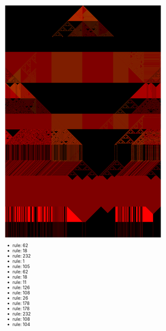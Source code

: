 ![photo](./output.png) 
 * rule: 62
* rule: 18
* rule: 232
* rule: 1
* rule: 105
* rule: 62
* rule: 18
* rule: 11
* rule: 126
* rule: 108
* rule: 26
* rule: 178
* rule: 178
* rule: 232
* rule: 108
* rule: 104
